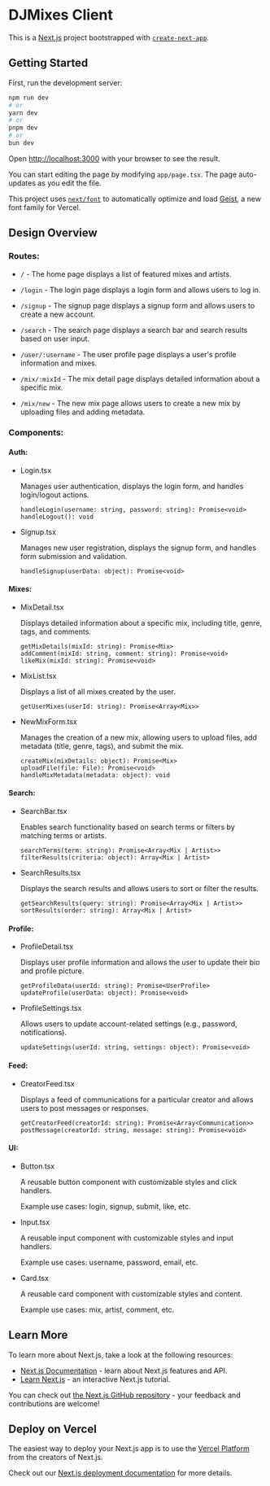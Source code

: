 # DJMixes Client

This is a [Next.js](https://nextjs.org) project bootstrapped with [`create-next-app`](https://nextjs.org/docs/app/api-reference/cli/create-next-app).

## Getting Started

First, run the development server:

```bash
npm run dev
# or
yarn dev
# or
pnpm dev
# or
bun dev
```

Open [http://localhost:3000](http://localhost:3000) with your browser to see the result.

You can start editing the page by modifying `app/page.tsx`. The page auto-updates as you edit the file.

This project uses [`next/font`](https://nextjs.org/docs/app/building-your-application/optimizing/fonts) to automatically optimize and load [Geist](https://vercel.com/font), a new font family for Vercel.

## Design Overview

### Routes:

- `/` - The home page displays a list of featured mixes and artists.

- `/login` - The login page displays a login form and allows users to log in.

- `/signup` - The signup page displays a signup form and allows users to create a new account.

- `/search` - The search page displays a search bar and search results based on user input.

- `/user/:username` - The user profile page displays a user's profile information and mixes.

- `/mix/:mixId` - The mix detail page displays detailed information about a specific mix.

- `/mix/new` - The new mix page allows users to create a new mix by uploading files and adding metadata.

### Components:

#### Auth:

- Login.tsx

  Manages user authentication, displays the login form, and handles login/logout actions.

  ```tsx
  handleLogin(username: string, password: string): Promise<void>
  handleLogout(): void
  ```

- Signup.tsx

  Manages new user registration, displays the signup form, and handles form submission and validation.

  ```tsx
  handleSignup(userData: object): Promise<void>
  ```

#### Mixes:

- MixDetail.tsx

  Displays detailed information about a specific mix, including title, genre, tags, and comments.

  ```tsx
  getMixDetails(mixId: string): Promise<Mix>
  addComment(mixId: string, comment: string): Promise<void>
  likeMix(mixId: string): Promise<void>
  ```

- MixList.tsx

  Displays a list of all mixes created by the user.

  ```tsx
  getUserMixes(userId: string): Promise<Array<Mix>>
  ```

- NewMixForm.tsx

  Manages the creation of a new mix, allowing users to upload files, add metadata (title, genre, tags), and submit the mix.

  ```tsx
  createMix(mixDetails: object): Promise<Mix>
  uploadFile(file: File): Promise<void>
  handleMixMetadata(metadata: object): void
  ```

#### Search:

- SearchBar.tsx

  Enables search functionality based on search terms or filters by matching terms or artists.

  ```tsx
  searchTerms(term: string): Promise<Array<Mix | Artist>>
  filterResults(criteria: object): Array<Mix | Artist>
  ```

- SearchResults.tsx

  Displays the search results and allows users to sort or filter the results.

  ```tsx
  getSearchResults(query: string): Promise<Array<Mix | Artist>>
  sortResults(order: string): Array<Mix | Artist>
  ```

#### Profile:

- ProfileDetail.tsx

  Displays user profile information and allows the user to update their bio and profile picture.

  ```tsx
  getProfileData(userId: string): Promise<UserProfile>
  updateProfile(userData: object): Promise<void>
  ```

- ProfileSettings.tsx

  Allows users to update account-related settings (e.g., password, notifications).

  ```tsx
  updateSettings(userId: string, settings: object): Promise<void>
  ```

#### Feed:

- CreatorFeed.tsx

  Displays a feed of communications for a particular creator and allows users to post messages or responses.

  ```tsx
  getCreatorFeed(creatorId: string): Promise<Array<Communication>>
  postMessage(creatorId: string, message: string): Promise<void>
  ```

#### UI:

- Button.tsx

  A reusable button component with customizable styles and click handlers.

  Example use cases: login, signup, submit, like, etc.

- Input.tsx

  A reusable input component with customizable styles and input handlers.

  Example use cases: username, password, email, etc.

- Card.tsx

  A reusable card component with customizable styles and content.

  Example use cases: mix, artist, comment, etc.

## Learn More

To learn more about Next.js, take a look at the following resources:

- [Next.js Documentation](https://nextjs.org/docs) - learn about Next.js features and API.
- [Learn Next.js](https://nextjs.org/learn) - an interactive Next.js tutorial.

You can check out [the Next.js GitHub repository](https://github.com/vercel/next.js) - your feedback and contributions are welcome!

## Deploy on Vercel

The easiest way to deploy your Next.js app is to use the [Vercel Platform](https://vercel.com/new?utm_medium=default-template&filter=next.js&utm_source=create-next-app&utm_campaign=create-next-app-readme) from the creators of Next.js.

Check out our [Next.js deployment documentation](https://nextjs.org/docs/app/building-your-application/deploying) for more details.
